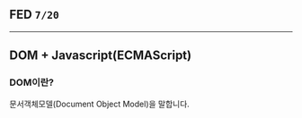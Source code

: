 ## FED `7/20`

---

## DOM + Javascript(ECMAScript)

### DOM이란?
문서객체모델(Document Object Model)을 말합니다.